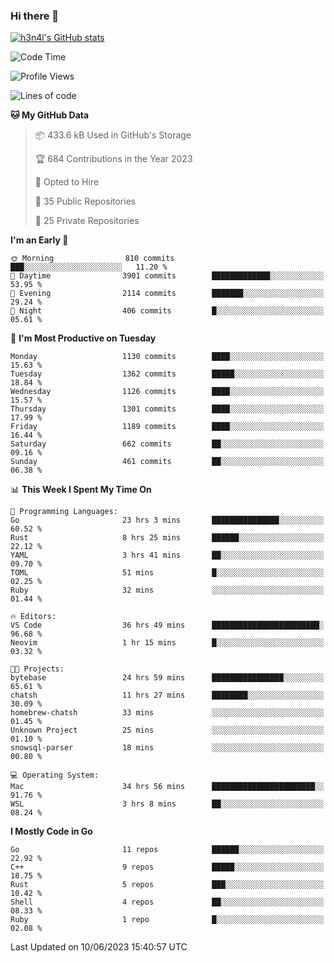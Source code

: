 ### Hi there 👋

[![h3n4l's GitHub stats](https://github-readme-stats.vercel.app/api?username=h3n4l&count_private=true&show_icons=true&theme=radical)](https://github.com/h3n4l/github-readme-stats)

<!--START_SECTION:waka-->
![Code Time](http://img.shields.io/badge/Code%20Time-1%2C304%20hrs%208%20mins-blue)

![Profile Views](http://img.shields.io/badge/Profile%20Views-1-blue)

![Lines of code](https://img.shields.io/badge/From%20Hello%20World%20I%27ve%20Written-3.2%20million%20lines%20of%20code-blue)

**🐱 My GitHub Data** 

> 📦 433.6 kB Used in GitHub's Storage 
 > 
> 🏆 684 Contributions in the Year 2023
 > 
> 💼 Opted to Hire
 > 
> 📜 35 Public Repositories 
 > 
> 🔑 25 Private Repositories 
 > 
**I'm an Early 🐤** 

```text
🌞 Morning                810 commits         ███░░░░░░░░░░░░░░░░░░░░░░   11.20 % 
🌆 Daytime                3901 commits        █████████████░░░░░░░░░░░░   53.95 % 
🌃 Evening                2114 commits        ███████░░░░░░░░░░░░░░░░░░   29.24 % 
🌙 Night                  406 commits         █░░░░░░░░░░░░░░░░░░░░░░░░   05.61 % 
```
📅 **I'm Most Productive on Tuesday** 

```text
Monday                   1130 commits        ████░░░░░░░░░░░░░░░░░░░░░   15.63 % 
Tuesday                  1362 commits        █████░░░░░░░░░░░░░░░░░░░░   18.84 % 
Wednesday                1126 commits        ████░░░░░░░░░░░░░░░░░░░░░   15.57 % 
Thursday                 1301 commits        ████░░░░░░░░░░░░░░░░░░░░░   17.99 % 
Friday                   1189 commits        ████░░░░░░░░░░░░░░░░░░░░░   16.44 % 
Saturday                 662 commits         ██░░░░░░░░░░░░░░░░░░░░░░░   09.16 % 
Sunday                   461 commits         ██░░░░░░░░░░░░░░░░░░░░░░░   06.38 % 
```


📊 **This Week I Spent My Time On** 

```text
💬 Programming Languages: 
Go                       23 hrs 3 mins       ███████████████░░░░░░░░░░   60.52 % 
Rust                     8 hrs 25 mins       ██████░░░░░░░░░░░░░░░░░░░   22.12 % 
YAML                     3 hrs 41 mins       ██░░░░░░░░░░░░░░░░░░░░░░░   09.70 % 
TOML                     51 mins             █░░░░░░░░░░░░░░░░░░░░░░░░   02.25 % 
Ruby                     32 mins             ░░░░░░░░░░░░░░░░░░░░░░░░░   01.44 % 

🔥 Editors: 
VS Code                  36 hrs 49 mins      ████████████████████████░   96.68 % 
Neovim                   1 hr 15 mins        █░░░░░░░░░░░░░░░░░░░░░░░░   03.32 % 

🐱‍💻 Projects: 
bytebase                 24 hrs 59 mins      ████████████████░░░░░░░░░   65.61 % 
chatsh                   11 hrs 27 mins      ████████░░░░░░░░░░░░░░░░░   30.09 % 
homebrew-chatsh          33 mins             ░░░░░░░░░░░░░░░░░░░░░░░░░   01.45 % 
Unknown Project          25 mins             ░░░░░░░░░░░░░░░░░░░░░░░░░   01.10 % 
snowsql-parser           18 mins             ░░░░░░░░░░░░░░░░░░░░░░░░░   00.80 % 

💻 Operating System: 
Mac                      34 hrs 56 mins      ███████████████████████░░   91.76 % 
WSL                      3 hrs 8 mins        ██░░░░░░░░░░░░░░░░░░░░░░░   08.24 % 
```

**I Mostly Code in Go** 

```text
Go                       11 repos            ██████░░░░░░░░░░░░░░░░░░░   22.92 % 
C++                      9 repos             █████░░░░░░░░░░░░░░░░░░░░   18.75 % 
Rust                     5 repos             ███░░░░░░░░░░░░░░░░░░░░░░   10.42 % 
Shell                    4 repos             ██░░░░░░░░░░░░░░░░░░░░░░░   08.33 % 
Ruby                     1 repo              █░░░░░░░░░░░░░░░░░░░░░░░░   02.08 % 
```




 Last Updated on 10/06/2023 15:40:57 UTC
<!--END_SECTION:waka-->

